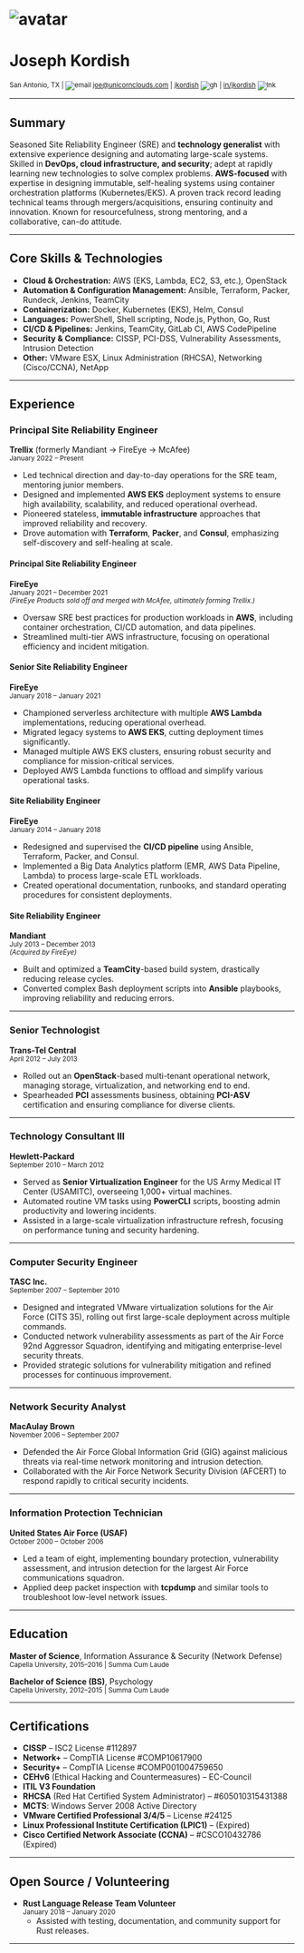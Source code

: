 # ![avatar][]
# **Joseph Kordish**  
<small>San Antonio, TX | ![email][] [joe@unicornclouds.com](mailto:joe@unicornclouds.com) | [jkordish][github] ![gh][] | [in/jkordish][linkedin] ![lnk][]</small>

---

## **Summary**

Seasoned Site Reliability Engineer (SRE) and **technology generalist** with extensive experience designing and automating large-scale systems. Skilled in **DevOps, cloud infrastructure, and security**; adept at rapidly learning new technologies to solve complex problems. **AWS-focused** with expertise in designing immutable, self-healing systems using container orchestration platforms (Kubernetes/EKS). A proven track record leading technical teams through mergers/acquisitions, ensuring continuity and innovation. Known for resourcefulness, strong mentoring, and a collaborative, can-do attitude.

---

## **Core Skills & Technologies**

- **Cloud & Orchestration:** AWS (EKS, Lambda, EC2, S3, etc.), OpenStack  
- **Automation & Configuration Management:** Ansible, Terraform, Packer, Rundeck, Jenkins, TeamCity  
- **Containerization:** Docker, Kubernetes (EKS), Helm, Consul  
- **Languages:** PowerShell, Shell scripting, Node.js, Python, Go, Rust  
- **CI/CD & Pipelines:** Jenkins, TeamCity, GitLab CI, AWS CodePipeline  
- **Security & Compliance:** CISSP, PCI-DSS, Vulnerability Assessments, Intrusion Detection  
- **Other:** VMware ESX, Linux Administration (RHCSA), Networking (Cisco/CCNA), NetApp

---

## **Experience**

### **Principal Site Reliability Engineer**  
**Trellix** (formerly Mandiant → FireEye → McAfee)  
<small>January 2022 – Present</small>

- Led technical direction and day-to-day operations for the SRE team, mentoring junior members.  
- Designed and implemented **AWS EKS** deployment systems to ensure high availability, scalability, and reduced operational overhead.  
- Pioneered stateless, **immutable infrastructure** approaches that improved reliability and recovery.  
- Drove automation with **Terraform**, **Packer**, and **Consul**, emphasizing self-discovery and self-healing at scale.

#### Principal Site Reliability Engineer  
**FireEye**  
<small>January 2021 – December 2021</small>  
<small>*(FireEye Products sold off and merged with McAfee, ultimately forming Trellix.)*</small>

- Oversaw SRE best practices for production workloads in **AWS**, including container orchestration, CI/CD automation, and data pipelines.  
- Streamlined multi-tier AWS infrastructure, focusing on operational efficiency and incident mitigation.

#### Senior Site Reliability Engineer  
**FireEye**  
<small>January 2018 – January 2021</small>

- Championed serverless architecture with multiple **AWS Lambda** implementations, reducing operational overhead.  
- Migrated legacy systems to **AWS EKS**, cutting deployment times significantly.  
- Managed multiple AWS EKS clusters, ensuring robust security and compliance for mission-critical services.
- Deployed AWS Lambda functions to offload and simplify various operational tasks.

#### Site Reliability Engineer  
**FireEye**  
<small>January 2014 – January 2018</small>

- Redesigned and supervised the **CI/CD pipeline** using Ansible, Terraform, Packer, and Consul.  
- Implemented a Big Data Analytics platform (EMR, AWS Data Pipeline, Lambda) to process large-scale ETL workloads.  
- Created operational documentation, runbooks, and standard operating procedures for consistent deployments.

#### Site Reliability Engineer  
**Mandiant**  
<small>July 2013 – December 2013</small>  
<small>*(Acquired by FireEye)*</small>

- Built and optimized a **TeamCity**-based build system, drastically reducing release cycles.  
- Converted complex Bash deployment scripts into **Ansible** playbooks, improving reliability and reducing errors.  

---

### **Senior Technologist**  
**Trans-Tel Central**  
<small>April 2012 – July 2013</small>

- Rolled out an **OpenStack**-based multi-tenant operational network, managing storage, virtualization, and networking end to end.  
- Spearheaded **PCI** assessments business, obtaining **PCI-ASV** certification and ensuring compliance for diverse clients.

---

### **Technology Consultant III**  
**Hewlett-Packard**  
<small>September 2010 – March 2012</small>

- Served as **Senior Virtualization Engineer** for the US Army Medical IT Center (USAMITC), overseeing 1,000+ virtual machines.  
- Automated routine VM tasks using **PowerCLI** scripts, boosting admin productivity and lowering incidents.  
- Assisted in a large-scale virtualization infrastructure refresh, focusing on performance tuning and security hardening.

---

### **Computer Security Engineer**  
**TASC Inc.**  
<small>September 2007 – September 2010</small>

- Designed and integrated VMware virtualization solutions for the Air Force (CITS 35), rolling out first large-scale deployment across multiple commands.  
- Conducted network vulnerability assessments as part of the Air Force 92nd Aggressor Squadron, identifying and mitigating enterprise-level security threats.  
- Provided strategic solutions for vulnerability mitigation and refined processes for continuous improvement.

---

### **Network Security Analyst**  
**MacAulay Brown**  
<small>November 2006 – September 2007</small>

- Defended the Air Force Global Information Grid (GIG) against malicious threats via real-time network monitoring and intrusion detection.  
- Collaborated with the Air Force Network Security Division (AFCERT) to respond rapidly to critical security incidents.

---

### **Information Protection Technician**  
**United States Air Force (USAF)**  
<small>October 2000 – October 2006</small>

- Led a team of eight, implementing boundary protection, vulnerability assessment, and intrusion detection for the largest Air Force communications squadron.  
- Applied deep packet inspection with **tcpdump** and similar tools to troubleshoot low-level network issues.

---

## **Education**

**Master of Science**, Information Assurance & Security (Network Defense)  
<small>Capella University, 2015–2016 | Summa Cum Laude</small>

**Bachelor of Science (BS)**, Psychology  
<small>Capella University, 2012–2015 | Summa Cum Laude</small>

---

## **Certifications**

- **CISSP** – ISC2 License #112897  
- **Network+** – CompTIA License #COMP10617900  
- **Security+** – CompTIA License #COMP001004759650  
- **CEHv6** (Ethical Hacking and Countermeasures) – EC-Council  
- **ITIL V3 Foundation**  
- **RHCSA** (Red Hat Certified System Administrator) – #605010315431388  
- **MCTS**: Windows Server 2008 Active Directory  
- **VMware Certified Professional 3/4/5** – License #24125  
- **Linux Professional Institute Certification (LPIC1)** – (Expired)  
- **Cisco Certified Network Associate (CCNA)** – #CSCO10432786 (Expired)

---

## **Open Source / Volunteering**

- **Rust Language Release Team Volunteer**  
  <small>January 2018 – January 2020</small>  
  - Assisted with testing, documentation, and community support for Rust releases.


---
[avatar]: https://media.licdn.com/dms/image/v2/D5603AQHq94IYfFMMSw/profile-displayphoto-shrink_400_400/profile-displayphoto-shrink_400_400/0/1727795345564?e=1746057600&v=beta&t=5e_A_not-e8zxUgQ1OTJLNUAVBj5nUf5xMlIDOCSxRI
[github]: https://github.com/jkordish
[gh]: https://cdn4.iconfinder.com/data/icons/social-media-logos-6/512/71-github-20.png
[linkedin]: https://linkedin.com/in/jkordish
[lnk]: https://cdn4.iconfinder.com/data/icons/social-media-icons-the-circle-set/48/linkedin_circle-20.png
[email]: https://cdn4.iconfinder.com/data/icons/web-ui-color/128/Mail-20.png
[mail]: mailto:joe@unicornclouds.com
